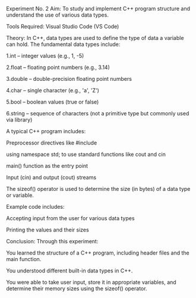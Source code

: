 Experiment No. 2
Aim:
To study and implement C++ program structure and understand the use of various data types.

Tools Required:
Visual Studio Code (VS Code)


Theory:
In C++, data types are used to define the type of data a variable can hold. The fundamental data types include:

1.int – integer values (e.g., 1, -5)

2.float – floating point numbers (e.g., 3.14)

3.double – double-precision floating point numbers

4.char – single character (e.g., 'a', 'Z')

5.bool – boolean values (true or false)

6.string – sequence of characters (not a primitive type but commonly used via <string> library)

A typical C++ program includes:

Preprocessor directives like #include<iostream>

using namespace std; to use standard functions like cout and cin

main() function as the entry point

Input (cin) and output (cout) streams

The sizeof() operator is used to determine the size (in bytes) of a data type or variable.

Example code includes:

Accepting input from the user for various data types

Printing the values and their sizes

Conclusion:
Through this experiment:

You learned the structure of a C++ program, including header files and the main function.

You understood different built-in data types in C++.

You were able to take user input, store it in appropriate variables, and determine their memory sizes using the sizeof() operator.
